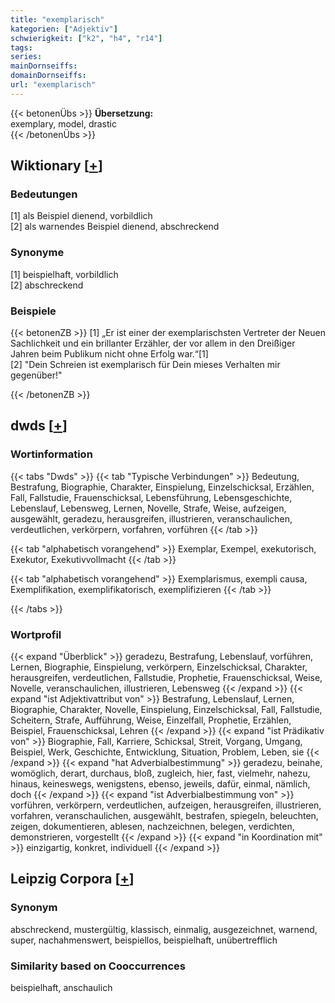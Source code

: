 ```yaml
---
title: "exemplarisch"
kategorien: ["Adjektiv"]
schwierigkeit: ["k2", "h4", "r14"]
tags:
series:
mainDornseiffs:
domainDornseiffs:
url: "exemplarisch"
---
```


{{< betonenÜbs >}}
**Übersetzung:**  
exemplary, model, drastic  
{{< /betonenÜbs >}}

## Wiktionary [[+](https://de.wiktionary.org/wiki/exemplarisch)]

### Bedeutungen
[1] als Beispiel dienend, vorbildlich  
[2] als warnendes Beispiel dienend, abschreckend  

### Synonyme
[1] beispielhaft, vorbildlich  
[2] abschreckend  

### Beispiele
{{< betonenZB >}}
[1] „Er ist einer der exemplarischsten Vertreter der Neuen Sachlichkeit und ein brillanter Erzähler, der vor allem in den Dreißiger Jahren beim Publikum nicht ohne Erfolg war.“[1]  
[2] "Dein Schreien ist exemplarisch für Dein mieses Verhalten mir gegenüber!"  

{{< /betonenZB >}}


## dwds [[+](https://www.dwds.de/wb/exemplarisch)]

### Wortinformation
{{< tabs "Dwds" >}}
{{< tab "Typische Verbindungen" >}}
Bedeutung, Bestrafung, Biographie, Charakter, Einspielung, Einzelschicksal, Erzählen, Fall, Fallstudie, Frauenschicksal, Lebensführung, Lebensgeschichte, Lebenslauf, Lebensweg, Lernen, Novelle, Strafe, Weise, aufzeigen, ausgewählt, geradezu, herausgreifen, illustrieren, veranschaulichen, verdeutlichen, verkörpern, vorfahren, vorführen
{{< /tab >}}

{{< tab "alphabetisch vorangehend" >}}
Exemplar, Exempel, exekutorisch, Exekutor, Exekutivvollmacht
{{< /tab >}}

{{< tab "alphabetisch vorangehend" >}}
Exemplarismus, exempli causa, Exemplifikation, exemplifikatorisch, exemplifizieren
{{< /tab >}}

{{< /tabs >}}

### Wortprofil
{{< expand "Überblick" >}} geradezu, Bestrafung, Lebenslauf, vorführen, Lernen, Biographie, Einspielung, verkörpern, Einzelschicksal, Charakter, herausgreifen, verdeutlichen, Fallstudie, Prophetie, Frauenschicksal, Weise, Novelle, veranschaulichen, illustrieren, Lebensweg {{< /expand >}}
{{< expand "ist Adjektivattribut von" >}} Bestrafung, Lebenslauf, Lernen, Biographie, Charakter, Novelle, Einspielung, Einzelschicksal, Fall, Fallstudie, Scheitern, Strafe, Aufführung, Weise, Einzelfall, Prophetie, Erzählen, Beispiel, Frauenschicksal, Lehren {{< /expand >}}
{{< expand "ist Prädikativ von" >}} Biographie, Fall, Karriere, Schicksal, Streit, Vorgang, Umgang, Beispiel, Werk, Geschichte, Entwicklung, Situation, Problem, Leben, sie {{< /expand >}}
{{< expand "hat Adverbialbestimmung" >}} geradezu, beinahe, womöglich, derart, durchaus, bloß, zugleich, hier, fast, vielmehr, nahezu, hinaus, keineswegs, wenigstens, ebenso, jeweils, dafür, einmal, nämlich, doch {{< /expand >}}
{{< expand "ist Adverbialbestimmung von" >}} vorführen, verkörpern, verdeutlichen, aufzeigen, herausgreifen, illustrieren, vorfahren, veranschaulichen, ausgewählt, bestrafen, spiegeln, beleuchten, zeigen, dokumentieren, ablesen, nachzeichnen, belegen, verdichten, demonstrieren, vorgestellt {{< /expand >}}
{{< expand "in Koordination mit" >}} einzigartig, konkret, individuell {{< /expand >}}

## Leipzig Corpora [[+](https://corpora.uni-leipzig.de/en/res?word=exemplarisch&corpusId=deu_newscrawl-public_2018)]


### Synonym
abschreckend, mustergültig, klassisch, einmalig, ausgezeichnet, warnend, super, nachahmenswert, beispiellos, beispielhaft, unübertrefflich


### Similarity based on Cooccurrences
beispielhaft, anschaulich

